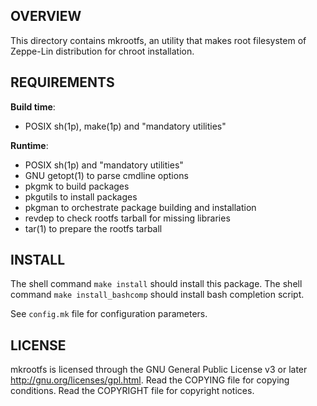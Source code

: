 OVERVIEW
--------
This directory contains mkrootfs, an utility that makes root
filesystem of Zeppe-Lin distribution for chroot installation.


REQUIREMENTS
------------
**Build time**:
- POSIX sh(1p), make(1p) and "mandatory utilities"

**Runtime**:
- POSIX sh(1p) and "mandatory utilities"
- GNU getopt(1) to parse cmdline options
- pkgmk to build packages
- pkgutils to install packages
- pkgman to orchestrate package building and installation
- revdep to check rootfs tarball for missing libraries
- tar(1) to prepare the rootfs tarball


INSTALL
-------
The shell command `make install` should install this package.
The shell command `make install_bashcomp` should install bash
completion script.

See `config.mk` file for configuration parameters.


LICENSE
-------
mkrootfs is licensed through the GNU General Public License v3
or later <http://gnu.org/licenses/gpl.html>.
Read the COPYING file for copying conditions.
Read the COPYRIGHT file for copyright notices.
